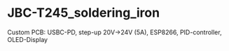 # JBC-T245_soldering_iron
Custom PCB: USBC-PD, step-up 20V->24V (5A), ESP8266, PID-controller, OLED-Display 

